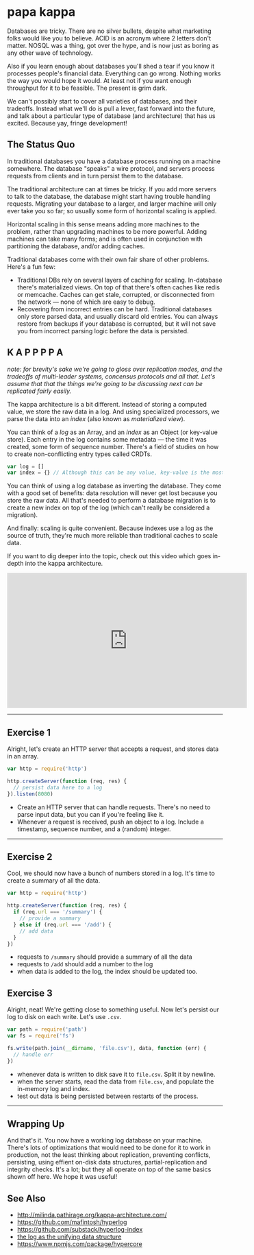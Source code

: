 # papa kappa

Databases are tricky. There are no silver bullets, despite what marketing folks
would like you to believe. ACID is an acronym where 2 letters don't matter.
NOSQL was a thing, got over the hype, and is now just as boring as any other
wave of technology.

Also if you learn enough about databases you'll shed a tear if you know it
processes people's financial data. Everything can go wrong. Nothing works the
way you would hope it would. At least not if you want enough throughput for it
to be feasible. The present is grim dark.

We can't possibly start to cover all varieties of databases, and their
tradeoffs. Instead what we'll do is pull a lever, fast forward into the future,
and talk about a particular type of database (and architecture) that has us
excited. Because yay, fringe development!

## The Status Quo

In traditional databases you have a database process running on a machine
somewhere. The database "speaks" a wire protocol, and servers process requests
from clients and in turn persist them to the database.

The traditional architecture can at times be tricky. If you add more servers to
talk to the database, the database might start having trouble handling
requests. Migrating your database to a larger, and larger machine will only
ever take you so far; so usually some form of horizontal scaling is applied.

Horizontal scaling in this sense means adding more machines to the problem,
rather than upgrading machines to be more powerful. Adding machines can take
many forms; and is often used in conjunction with partitioning the database,
and/or adding caches.

Traditional databases come with their own fair share of other problems. Here's
a fun few:
- Traditional DBs rely on several layers of caching for scaling. In-database
  there's materialized views. On top of that there's often caches like redis or
  memcache. Caches can get stale, corrupted, or disconnected from the network —
  none of which are easy to debug.
- Recovering from incorrect entries can be hard. Traditional databases only
  store parsed data, and usually discard old entries. You can always restore
  from backups if your database is corrupted, but it will not save you from
  incorrect parsing logic before the data is persisted.

## K A P P P P A

_note: for brevity's sake we're going to gloss over replication modes, and the
tradeoffs of multi-leader systems, concensus protocols and all that. Let's
assume that that the things we're going to be discussing next can be replicated
fairly easily._

The kappa architecture is a bit different. Instead of storing a computed value,
we store the raw data in a log. And using specialized processors, we parse the
data into an _index_ (also known as _materialized view_).

You can think of a _log_ as an Array, and an _index_ as an Object (or key-value
store). Each entry in the log contains some metadata — the time it was created,
some form of sequence number. There's a field of studies on how to create
non-conflicting entry types called CRDTs.

```js
var log = []
var index = {} // Although this can be any value, key-value is the most common
```

You can think of using a log database as inverting the database. They come with
a good set of benefits: data resolution will never get lost because you store
the raw data. All that's needed to perform a database migration is to create a
new index on top of the log (which can't really be considered a migration).

And finally: scaling is quite convenient. Because indexes use a log as the
source of truth, they're much more reliable than traditional caches to scale
data.

If you want to dig deeper into the topic, check out this video which goes
in-depth into the kappa architecture.

<iframe width="560" height="315" src="https://www.youtube.com/embed/fU9hR3kiOK0" frameborder="0" allowfullscreen></iframe>

---

## Exercise 1
Alright, let's create an HTTP server that accepts a request, and stores data in
an array.

```js
var http = require('http')

http.createServer(function (req, res) {
  // persist data here to a log
}).listen(8080)
```

- Create an HTTP server that can handle requests. There's no need to parse
  input data, but you can if you're feeling like it.
- Whenever a request is received, push an object to a log. Include a timestamp,
  sequence number, and a (random) integer.

---

## Exercise 2
Cool, we should now have a bunch of numbers stored in a log. It's time to
create a summary of all the data.

```js
var http = require('http')

http.createServer(function (req, res) {
  if (req.url === '/summary') {
    // provide a summary
  } else if (req.url === '/add') {
    // add data
  }
})
```

- requests to `/summary` should provide a summary of all the data
- requests to `/add` should add a number to the log
- when data is added to the log, the index should be updated too.

## Exercise 3
Alright, neat! We're getting close to something useful. Now let's persist our
log to disk on each write. Let's use `.csv`.

```js
var path = require('path')
var fs = require('fs')

fs.write(path.join(__dirname, 'file.csv'), data, function (err) {
  // handle err
})
```

- whenever data is written to disk save it to `file.csv`. Split it by newline.
- when the server starts, read the data from `file.csv`, and populate the
  in-memory log and index.
- test out data is being persisted between restarts of the process.

---

## Wrapping Up
And that's it. You now have a working log database on your machine. There's
lots of optimizations that would need to be done for it to work in production,
not the least thinking about replication, preventing conflicts, persisting,
using effient on-disk data structures, partial-replication and integrity
checks. It's a lot; but they all operate on top of the same basics shown off
here. We hope it was useful!

## See Also
- http://milinda.pathirage.org/kappa-architecture.com/
- https://github.com/mafintosh/hyperlog
- https://github.com/substack/hyperlog-index
- [the log as the unifying data structure](https://engineering.linkedin.com/distributed-systems/log-what-every-software-engineer-should-know-about-real-time-datas-unifying)
- https://www.npmjs.com/package/hypercore
